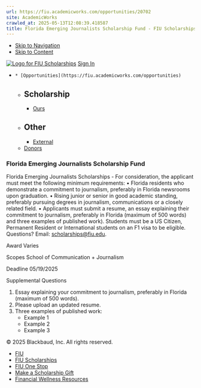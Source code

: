 ```yaml
---
url: https://fiu.academicworks.com/opportunities/20702
site: AcademicWorks
crawled_at: 2025-05-13T12:08:39.418587
title: Florida Emerging Journalists Scholarship Fund - FIU Scholarships
---
```


  * [Skip to Navigation](https://fiu.academicworks.com/opportunities/20702#navigation)
  * [Skip to Content](https://fiu.academicworks.com/opportunities/20702#main)

[![Logo for FIU Scholarships](https://s3.amazonaws.com/static.academicworks.com/clients/fiu/assets/images/logo.png)](http://fiu.academicworks.com) [Sign In](https://fiu.academicworks.com/users/sign_in)
  *     * [Opportunities](https://fiu.academicworks.com/opportunities)
      * ## Scholarship
        * [Ours](https://fiu.academicworks.com/opportunities)
      * ## Other
        * [External](https://fiu.academicworks.com/opportunities/external)
    * [Donors](https://fiu.academicworks.com/donors)


### Florida Emerging Journalists Scholarship Fund
Florida Emerging Journalists Scholarships -
For consideration, the applicant must meet the following minimum requirements: • Florida residents who demonstrate a commitment to journalism, preferably in Florida newsrooms upon graduation. • Rising junior or senior in good academic standing, preferably pursuing degrees in journalism, communications or a closely related field. • Applicants must submit a resume, an essay explaining their commitment to journalism, preferably in Florida (maximum of 500 words) and three examples of published work).
Students must be a US Citizen, Permanent Resident or International students on an F1 visa to be eligible. Questions? Email: scholarships@fiu.edu. 

Award
    Varies 

Scopes
    School of Communication + Journalism 

Deadline
    05/19/2025 

Supplemental Questions
    
  1. Essay explaining your commitment to journalism, preferably in Florida (maximum of 500 words). 
  2. Please upload an updated resume. 
  3. Three examples of published work:
     * Example 1
     * Example 2
     * Example 3


© 2025 Blackbaud, Inc. All rights reserved. 
  * [FIU ](http://fiu.edu/)
  * [FIU Scholarships](http://scholarships.fiu.edu)
  * [FIU One Stop](http://onestop.fiu.edu)
  * [Make a Scholarship Gift](https://give.fiu.edu/give-now/)
  * [Financial Wellness Resources](https://go.fiu.edu/iGrad)


